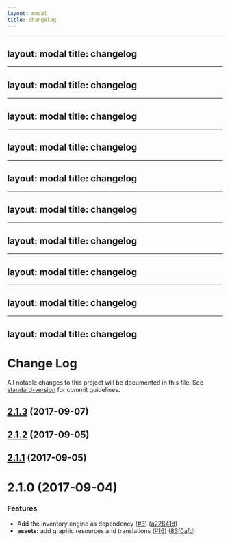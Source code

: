 ```yaml
---
layout: modal
title: changelog
---
```


---
layout: modal
title: changelog
---

---
layout: modal
title: changelog
---

---
layout: modal
title: changelog
---

---
layout: modal
title: changelog
---

---
layout: modal
title: changelog
---

---
layout: modal
title: changelog
---

---
layout: modal
title: changelog
---

---
layout: modal
title: changelog
---

---
layout: modal
title: changelog
---

---
layout: modal
title: changelog
---

# Change Log

All notable changes to this project will be documented in this file. See [standard-version](https://github.com/conventional-changelog/standard-version) for commit guidelines.

<a name="2.1.3"></a>
## [2.1.3](https://github.com/flyve-mdm/flyve-mdm-android-inventory-agent/compare/2.1.2...2.1.3) (2017-09-07)



<a name="2.1.2"></a>
## [2.1.2](https://github.com/flyve-mdm/flyve-mdm-android-inventory-agent/compare/2.1.1...2.1.2) (2017-09-05)



<a name="2.1.1"></a>
## [2.1.1](https://github.com/flyve-mdm/flyve-mdm-android-inventory-agent/compare/2.1.0...2.1.1) (2017-09-05)



<a name="2.1.0"></a>
# 2.1.0 (2017-09-04)


### Features

* Add the inventory engine as dependency ([#3](https://github.com/flyve-mdm/flyve-mdm-android-inventory-agent/issues/3)) ([a22641d](https://github.com/flyve-mdm/flyve-mdm-android-inventory-agent/commit/a22641d))
* **assets:** add graphic resources and translations  ([#16](https://github.com/flyve-mdm/flyve-mdm-android-inventory-agent/issues/16)) ([83f0afd](https://github.com/flyve-mdm/flyve-mdm-android-inventory-agent/commit/83f0afd))
